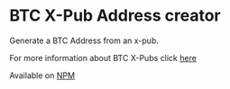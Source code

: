 # BTC X-Pub Address creator

Generate a BTC Address from an x-pub.  

For more information about BTC X-Pubs click [here](https://support.samourai.io/article/49-xpub-s-ypub-s-zpub-s)

Available on [NPM](https://npmjs.com)
